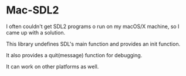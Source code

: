 # Mac-SDL2
I often couldn't get SDL2 programs o run on my macOS/X machine, so I came up with a solution.

This library undefines SDL's main function and provides an init function.

It also provides a quit(message) function for debugging.

It can work on other platforms as well.
